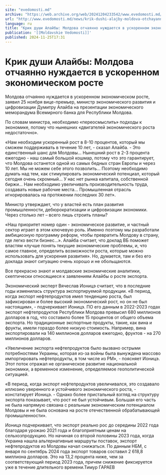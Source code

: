 ```yaml
---
site: "evedomosti.md"
archive: "https://web.archive.org/web/20241204233542/www.evedomosti.md/news/krik-dushi-alajby-moldova-otchayanno-nuzhdaetsya-v-uskorenno"
url: "http://www.evedomosti.md/news/krik-dushi-alajby-moldova-otchayanno-nuzhdaetsya-v-uskorenno"
language: ru
title: "Крик души Алайбы: Молдова отчаянно нуждается в ускоренном экономическом росте"
publication: '[[Moldavskie Vedomosti]]'
published: 2024-11-25T17:31
---
```


# Крик души Алайбы: Молдова отчаянно нуждается в ускоренном экономическом росте

Молдова отчаянно нуждается в ускоренном экономическом росте, заявил 25 ноября вице-премьер, министр экономического развития и цифровизации Думитру Алайба на презентации экономического меморандума Всемирного банка для Республики Молдова.

По словам министра, необходимо «переосмыслить» подходы к экономике, потому что нынешних «двигателей экономического роста недостаточно».

«Нам необходим ускоренный рост в 8-10 процентов, который мы сможем поддерживать в течение 10 лет, - сказал Алайба. - Это единственный шанс для Молдовы... Нынешний рост в 2-3 процента ежегодно - наш самый большой кошмар, потому что это гарантирует, что Молдова останется одной из самых бедных стран Европы и через 10 лет. Мы не можем себе этого позволить... Поэтому необходимо думать над тем, как стимулировать экономический потенциал, который сегодня очень скромный... У нас нет рынка капитала, собственной биржи... Нам необходимо увеличивать производительность труда, создавать новые рабочие места... Промышленная отрасль игнорировалась на протяжении последних 30 лет».

Министр утверждает, что у властей есть план развития промышленности, дебюрократизации и цифровизации экономики. Через столько лет – всего лишь строить планы?

«Наш приоритет номер один - экономическое развитие, и частный сектор играет в этом ключевую роль. Именно поэтому мы разработали амбициозную программу реформ, чтобы превратить Молдову в страну, где легко вести бизнес…». Алайба считает, что доклад ВБ поможет властям «лучше понять текущие экономические проблемы, и, что самое главное, определить возможности роста, которые можно использовать для ускорения развития». Но, думается, там и без его доклада знают ситуацию очень хорошо и не обольщаются.

Все прекрасно знают и молдавские экономические аналитики, скептически относящиеся к заявлениям Алайбы о росте экспорта.

Экономический эксперт Вячеслав Ионицэ считает, что в последние годы изменилась структура экспортируемой продукции. «В период, когда экспорт нефтепродуктов имел тенденцию роста, был зафиксирован и более высокий экономический рост, но он не был настоящим», - подчеркивает Ионицэ. ПО его данным в 2022-2023 годах экспорт нефтепродуктов Республики Молдова превысил 680 миллионов долларов в год, что составило более 15 процентов от общего объема экспорта. Но традиционные экспортные продукты, такие, как вина и фрукты, имели гораздо более низкую стоимость. Например, вина экспортировали на 140 миллионов долларов ежегодно, фруктов - на 270 миллионов долларов.

«Увеличение экспорта нефтепродуктов было вызвано острыми потребностями Украины, которая из-за войны была вынуждена массово импортировать нефтепродукты, в том числе из РМ», - поясняет Ионицэ. Этот поток отражал не органическое развитие национальной экономики, а временное изменение, определяемое геополитической ситуацией.

«В период, когда экспорт нефтепродуктов увеличивался, это создавало иллюзию уверенного и устойчивого экономического роста, - констатирует Ионицэ. - Однако более пристальный взгляд на структуру экспорта показывает, что рост не был устойчивым. Большая его часть не была напрямую связана с реальным экономическим потенциалом Молдовы и не была основана на росте отечественной обрабатывающей промышленности».

Ионицэ подчеркивает, что экспорт реально рос до середины 2022 года благодаря урожаю 2021 года и благоприятным ценам на сельхозпродукцию. Но начиная со второй половины 2023 года, когда Украина нашла альтернативные маршруты поставок, экспорт нефтепродуктов из Молдовы начал снижаться. По данным НБМ, с января по сентябрь 2024 года экспорт товаров составил 2 618,8 миллиона долларов. Это на 13,2 процента ниже, чем за соответствующий период 2023 года, причем снижение фиксируется уже в течение длительного времени.Тимур ГАРАЕВ